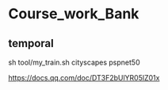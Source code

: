 # Course_work_Bank

## temporal
sh tool/my_train.sh cityscapes pspnet50

https://docs.qq.com/doc/DT3F2bUlYR05lZ01x
